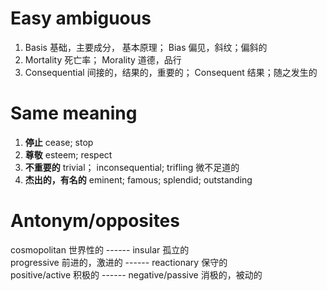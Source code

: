 # Easy ambiguous     
1. Basis 基础，主要成分， 基本原理；   Bias 偏见，斜纹；偏斜的      
2. Mortality 死亡率；  Morality 道德，品行      
3. Consequential 间接的，结果的，重要的；   Consequent 结果；随之发生的    


# Same meaning      
1. <b>停止</b>    cease;     stop   
2. <b>尊敬</b>    esteem;     respect   
3. <b>不重要的</b>  trivial；   inconsequential;    trifling 微不足道的    
4. <b>杰出的，有名的</b> eminent;    famous;     splendid;    outstanding       

   
# Antonym/opposites    
cosmopolitan 世界性的 ------ insular 孤立的   
progressive 前进的，激进的 ------ reactionary 保守的    
positive/active 积极的 ------ negative/passive 消极的，被动的    


